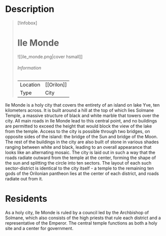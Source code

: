 # Description   


> [!infobox]
> # Ile Monde
> ![[ile_monde.png|cover hsmall]]
> ###### Information
> | | |
> |---|---|
> | Location | [[Orilon]] |
> | Type | City |

Ile Monde is a holy city that covers the entirety of an island on lake Yve, ten kilometers across. It is built around a hill at the top of which lies Solmane Temple, a massive structure of black and white marble that towers over the city. All main roads in Ile Monde lead to this central point, and no buildings are permitted to exceed the height that would block the view of the lake from the temple. Access to the city is possible through two bridges, on opposite sides of the island: the bridge of the Sun and bridge of the Moon. The rest of the buildings in the city are also built of stone in various shades ranging between white and black, leading to an overall appearance that looks like an alternating mosaic. The city is laid out in such a way that the roads radiate outward from the temple at the center, forming the shape of the sun and splitting the circle into ten sectors. The layout of each such sector-district is identical to the city itself - a temple to the remaining ten gods of the Orilonian pantheon lies at the center of each district, and roads radiate out from it.  


# Residents

As a holy city, Ile Monde is ruled by a council led by the Archbishop of Solmane, which also consists of the high priests that rule each district and a representative of the Emperor. The central temple functions as both a holy site and a center for government. 
